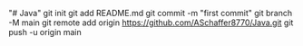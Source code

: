 "# Java"  git init git add README.md git commit -m "first commit" git branch -M main git remote add origin https://github.com/ASchaffer8770/Java.git git push -u origin main
